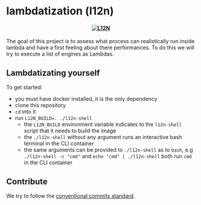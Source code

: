 # lambdatization (l12n)

<h4 align="center">

[![L12N](https://github.com/cloudfuse-io/lambdatization/actions/workflows/l12n.yaml/badge.svg?branch=main)](https://github.com/cloudfuse-io/lambdatization/actions/workflows/l12n.yaml)

</h4>

The goal of this project is to assess what process can realistically run inside
lambda and have a first feeling about there performances. To do this we will try
to execute a list of engines as Lambdas.

## Lambdatizating yourself

To get started:

- you must have docker installed, it is the only dependency
- clone this repository
- `cd` into it
- run `L12N_BUILD=. ./l12n-shell`
  - the `L12N_BUILD` environment variable indicates to the `l12n-shell` script that it
    needs to build the image
  - the `./l12n-shell` without any argument runs an interactive bash terminal in the
    CLI container
  - the same arguments can be provided to `./l12n-shell` as to `bash`, e.g
    `./l12n-shell -c "cmd"` and `echo "cmd" | ./l12n-shell` both run `cmd` in
    the CLI container

## Contribute

We try to follow the [conventional commits standard](https://www.conventionalcommits.org/en/v1.0.0/).
